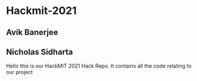 # Hackmit-2021
## Avik Banerjee
## Nicholas Sidharta
Hello this is our HackMIT 2021 Hack Repo. It contains all the code relating to our project
